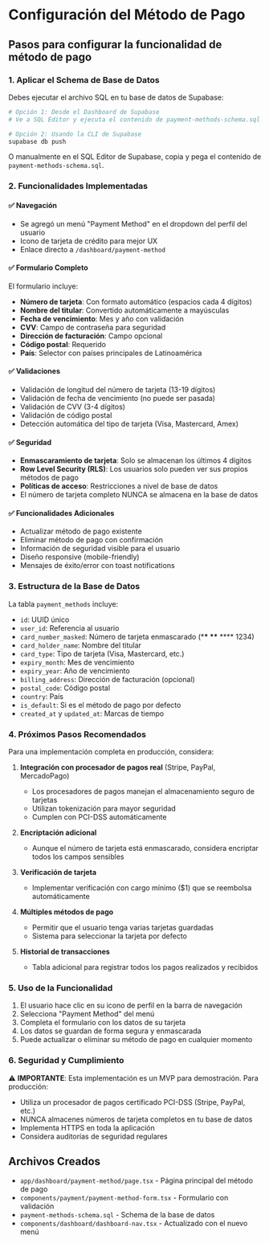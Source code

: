 # Configuración del Método de Pago

## Pasos para configurar la funcionalidad de método de pago

### 1. Aplicar el Schema de Base de Datos

Debes ejecutar el archivo SQL en tu base de datos de Supabase:

```bash
# Opción 1: Desde el Dashboard de Supabase
# Ve a SQL Editor y ejecuta el contenido de payment-methods-schema.sql

# Opción 2: Usando la CLI de Supabase
supabase db push
```

O manualmente en el SQL Editor de Supabase, copia y pega el contenido de `payment-methods-schema.sql`.

### 2. Funcionalidades Implementadas

#### ✅ Navegación

- Se agregó un menú "Payment Method" en el dropdown del perfil del usuario
- Icono de tarjeta de crédito para mejor UX
- Enlace directo a `/dashboard/payment-method`

#### ✅ Formulario Completo

El formulario incluye:

- **Número de tarjeta**: Con formato automático (espacios cada 4 dígitos)
- **Nombre del titular**: Convertido automáticamente a mayúsculas
- **Fecha de vencimiento**: Mes y año con validación
- **CVV**: Campo de contraseña para seguridad
- **Dirección de facturación**: Campo opcional
- **Código postal**: Requerido
- **País**: Selector con países principales de Latinoamérica

#### ✅ Validaciones

- Validación de longitud del número de tarjeta (13-19 dígitos)
- Validación de fecha de vencimiento (no puede ser pasada)
- Validación de CVV (3-4 dígitos)
- Validación de código postal
- Detección automática del tipo de tarjeta (Visa, Mastercard, Amex)

#### ✅ Seguridad

- **Enmascaramiento de tarjeta**: Solo se almacenan los últimos 4 dígitos
- **Row Level Security (RLS)**: Los usuarios solo pueden ver sus propios métodos de pago
- **Políticas de acceso**: Restricciones a nivel de base de datos
- El número de tarjeta completo NUNCA se almacena en la base de datos

#### ✅ Funcionalidades Adicionales

- Actualizar método de pago existente
- Eliminar método de pago con confirmación
- Información de seguridad visible para el usuario
- Diseño responsive (mobile-friendly)
- Mensajes de éxito/error con toast notifications

### 3. Estructura de la Base de Datos

La tabla `payment_methods` incluye:

- `id`: UUID único
- `user_id`: Referencia al usuario
- `card_number_masked`: Número de tarjeta enmascarado (\***\* \*\*** \*\*\*\* 1234)
- `card_holder_name`: Nombre del titular
- `card_type`: Tipo de tarjeta (Visa, Mastercard, etc.)
- `expiry_month`: Mes de vencimiento
- `expiry_year`: Año de vencimiento
- `billing_address`: Dirección de facturación (opcional)
- `postal_code`: Código postal
- `country`: País
- `is_default`: Si es el método de pago por defecto
- `created_at` y `updated_at`: Marcas de tiempo

### 4. Próximos Pasos Recomendados

Para una implementación completa en producción, considera:

1. **Integración con procesador de pagos real** (Stripe, PayPal, MercadoPago)

   - Los procesadores de pagos manejan el almacenamiento seguro de tarjetas
   - Utilizan tokenización para mayor seguridad
   - Cumplen con PCI-DSS automáticamente

2. **Encriptación adicional**

   - Aunque el número de tarjeta está enmascarado, considera encriptar todos los campos sensibles

3. **Verificación de tarjeta**

   - Implementar verificación con cargo mínimo ($1) que se reembolsa automáticamente

4. **Múltiples métodos de pago**

   - Permitir que el usuario tenga varias tarjetas guardadas
   - Sistema para seleccionar la tarjeta por defecto

5. **Historial de transacciones**
   - Tabla adicional para registrar todos los pagos realizados y recibidos

### 5. Uso de la Funcionalidad

1. El usuario hace clic en su icono de perfil en la barra de navegación
2. Selecciona "Payment Method" del menú
3. Completa el formulario con los datos de su tarjeta
4. Los datos se guardan de forma segura y enmascarada
5. Puede actualizar o eliminar su método de pago en cualquier momento

### 6. Seguridad y Cumplimiento

⚠️ **IMPORTANTE**: Esta implementación es un MVP para demostración. Para producción:

- Utiliza un procesador de pagos certificado PCI-DSS (Stripe, PayPal, etc.)
- NUNCA almacenes números de tarjeta completos en tu base de datos
- Implementa HTTPS en toda la aplicación
- Considera auditorías de seguridad regulares

## Archivos Creados

- `app/dashboard/payment-method/page.tsx` - Página principal del método de pago
- `components/payment/payment-method-form.tsx` - Formulario con validación
- `payment-methods-schema.sql` - Schema de la base de datos
- `components/dashboard/dashboard-nav.tsx` - Actualizado con el nuevo menú
